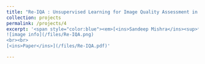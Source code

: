 ```yaml
---
title: "Re-IQA : Unsupervised Learning for Image Quality Assessment in the Wild"
collection: projects
permalink: /projects/4
excerpt: '<span style="color:blue"><em>[<ins>Sandeep Mishra</ins><sup>*</sup>](https://sandeep-sm.github.io/)</em></span>, <span style="color:blue"><em>[Avinab Saha<sup>*</sup>](https://www.linkedin.com/in/avinab-saha-4bb09b57/)</em></span> , <span style="color:blue"><em>[Alan C. Bovik](https://www.ece.utexas.edu/people/faculty/alan-bovik)</em></span> <br> This work is currently under review. <br> <br>
![image info](/files/Re-IQA.png)
<br><br>
[<ins>Paper</ins>](/files/Re-IQA.pdf)'

---
```

